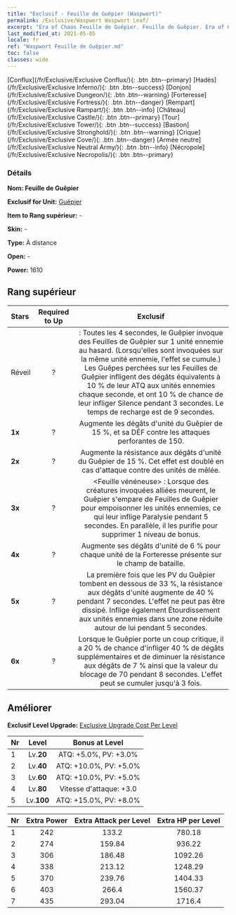 ```yaml
---
title: "Exclusif - Feuille de Guêpier (Waspwort)"
permalink: /Exclusive/Waspwort Waspwort Leaf/
excerpt: "Era of Chaos Feuille de Guêpier. Feuille de Guêpier. Era of Chaos Exclusif Feuille de Guêpier. Guêpier Exclusif."
last_modified_at: 2021-05-05
locale: fr
ref: "Waspwort Feuille de Guêpier.md"
toc: false
classes: wide
---
```

 [Conflux](/fr/Exclusive/Exclusive Conflux/){: .btn .btn--primary} [Hadès](/fr/Exclusive/Exclusive Inferno/){: .btn .btn--success} [Donjon](/fr/Exclusive/Exclusive Dungeon/){: .btn .btn--warning} [Forteresse](/fr/Exclusive/Exclusive Fortress/){: .btn .btn--danger} [Rempart](/fr/Exclusive/Exclusive Rampart/){: .btn .btn--info} [Château](/fr/Exclusive/Exclusive Castle/){: .btn .btn--primary} [Tour](/fr/Exclusive/Exclusive Tower/){: .btn .btn--success} [Bastion](/fr/Exclusive/Exclusive Stronghold/){: .btn .btn--warning} [Crique](/fr/Exclusive/Exclusive Cove/){: .btn .btn--danger} [Armée neutre](/fr/Exclusive/Exclusive Neutral Army/){: .btn .btn--info} [Nécropole](/fr/Exclusive/Exclusive Necropolis/){: .btn .btn--primary} 

### Détails
 **Nom: Feuille de Guêpier** 

 **Exclusif for Unit:** [Guêpier](/fr/units/Waspwort/) 

 **Item to Rang supérieur:** -

 **Skin:** -

 **Type:** À distance

 **Open:** -

 **Power:** 1610

## Rang supérieur

  |     Stars    |  Required to Up | Exclusif |
  |:-------------|:---------------:|:---------------:|
  |  Réveil  | ? | <Poison mortel> : Toutes les 4 secondes, le Guêpier invoque des Feuilles de Guêpier sur 1 unité ennemie au hasard. (Lorsqu'elles sont invoquées sur la même unité ennemie, l'effet se cumule.) Les Guêpes perchées sur les Feuilles de Guêpier infligent des dégâts équivalents à 10 % de leur ATQ aux unités ennemies chaque seconde, et ont 10 % de chance de leur infliger Silence pendant 3 secondes. Le temps de recharge est de 9 secondes. |
  | **1x** <i class="fas fa-star"/> | ? | Augmente les dégâts d'unité du Guêpier de 15 %, et sa DÉF contre les attaques perforantes de 150. |
  | **2x** <i class="fas fa-star"/> | ? | Augmente la résistance aux dégâts d'unité du Guêpier de 15 %. Cet effet est doublé en cas d'attaque contre des unités de mêlée. |
  | **3x** <i class="fas fa-star"/> | ? | <Feuille vénéneuse> : Lorsque des créatures invoquées alliées meurent, le Guêpier s'empare de Feuilles de Guêpier pour empoisonner les unités ennemies, ce qui leur inflige Paralysie pendant 5 secondes. En parallèle, il les purifie pour supprimer 1 niveau de bonus. |
  | **4x** <i class="fas fa-star"/> | ? | Augmente ses dégâts d'unité de 6 % pour chaque unité de la Forteresse présente sur le champ de bataille. |
  | **5x** <i class="fas fa-star"/> | ? | La première fois que les PV du Guêpier tombent en dessous de 33 %, la résistance aux dégâts d'unité augmente de 40 % pendant 7 secondes. L'effet ne peut pas être dissipé. Inflige également Étourdissement aux unités ennemies dans une zone réduite autour de lui pendant 5 secondes. |
  | **6x** <i class="fas fa-star"/> | ? | <Corrosion venimeuse> Lorsque le Guêpier porte un coup critique, il a 20 % de chance d'infliger 40 % de dégâts supplémentaires et de diminuer la résistance aux dégâts de 7 % ainsi que la valeur du blocage de 70 pendant 8 secondes. L'effet peut se cumuler jusqu'à 3 fois. |


## Améliorer
 **Exclusif Level Upgrade:** [Exclusive Upgrade Cost Per Level](/Exclusive/ExclusiveUpgradeCostPerLevel/)

  |  Nr  |   Level  | Bonus at Level |
  |:-----|:--------:|:--------------:|
  | 1 | Lv.**20** | ATQ: +5.0%, PV: +3.0% |
  | 2 | Lv.**40** | ATQ: +10.0%, PV: +5.0% |
  | 3 | Lv.**60** | ATQ: +10.0%, PV: +5.0% |
  | 4 | Lv.**80** | Vitesse d'attaque: +3.0 |
  | 5 | Lv.**100** | ATQ: +15.0%, PV: +8.0% |


  |  Nr  |  Extra Power | Extra Attack per Level | Extra HP per Level |
  |:-----|:--------:|:--------:|:--------:|
  | 1 | 242 | 133.2 | 780.18 |
  | 2 | 274 | 159.84 | 936.22 |
  | 3 | 306 | 186.48 | 1092.26 |
  | 4 | 338 | 213.12 | 1248.29 |
  | 5 | 370 | 239.76 | 1404.33 |
  | 6 | 403 | 266.4 | 1560.37 |
  | 7 | 435 | 293.04 | 1716.4 |


